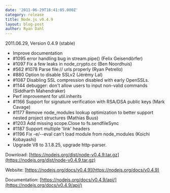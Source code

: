 ```yaml
---
date: '2011-06-29T18:41:05.000Z'
category: release
title: Node.js v0.4.9
layout: blog-post
author: Ryan Dahl
---
```


2011.06.29, Version 0.4.9 (stable)

- Improve documentation
- #1095 error handling bug in stream.pipe() (Felix Geisendörfer)
- #1097 Fix a few leaks in node_crypto.cc (Ben Noordhuis)
- #562 #1078 Parse file:// urls properly (Ryan Petrello)
- #880 Option to disable SSLv2 (Jérémy Lal)
- #1087 Disabling SSL compression disabled with early OpenSSLs.
- #1144 debugger: don't allow users to input non-valid commands (Siddharth Mahendraker)
- Perf improvement for util.inherits
- #1166 Support for signature verification with RSA/DSA public keys (Mark Cavage)
- #1177 Remove node_modules lookup optimization to better support nested project structures (Mathias Buus)
- #1203 Add missing scope.Close to fs.sendfileSync
- #1187 Support multiple 'link' headers
- #1196 Fix -e/--eval can't load module from node_modules (Koichi Kobayashi)
- Upgrade V8 to 3.1.8.25, upgrade http-parser.

Download: [https://nodejs.org/dist/node-v0.4.9.tar.gz](https://nodejs.org/dist/node-v0.4.9.tar.gz)

Website: [https://nodejs.org/docs/v0.4.9](https://nodejs.org/docs/v0.4.9)

Documentation: [https://nodejs.org/docs/v0.4.9/api/](https://nodejs.org/docs/v0.4.9/api/)
